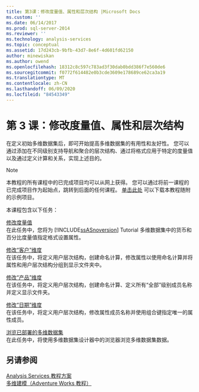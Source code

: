 ```yaml
---
title: 第3课：修改度量值、属性和层次结构 |Microsoft Docs
ms.custom: ''
ms.date: 06/14/2017
ms.prod: sql-server-2014
ms.reviewer: ''
ms.technology: analysis-services
ms.topic: conceptual
ms.assetid: 17d243cb-9bfb-43d7-8e6f-4d601fd62150
author: minewiskan
ms.author: owend
ms.openlocfilehash: 18312c8c597c783ad3f30dab0bdd386f7e560de6
ms.sourcegitcommit: f0772f614482e0b3cde3609e178689ce62ca3a19
ms.translationtype: MT
ms.contentlocale: zh-CN
ms.lasthandoff: 06/09/2020
ms.locfileid: "84543349"
---
```

# <a name="lesson-3-modifying-measures-attributes-and-hierarchies"></a>第 3 课：修改度量值、属性和层次结构
  在定义初始多维数据集后，即可开始提高多维数据集的有用性和友好性。 您可以通过添加在不同级别支持导航和聚合的层次结构、通过将格式应用于特定的度量值以及通过定义计算和关系，实现上述目的。  
  
> [!NOTE]  
>  本教程的所有课程中的已完成项目均可以从网上获得。 您可以通过将前一课程的已完成项目作为起始点，跳转到后面的任何课程。 [单击此处](https://go.microsoft.com/fwlink/?LinkID=221866) 可以下载本教程随附的示例项目。  
  
 本课程包含以下任务：  
  
 [修改度量值](lesson-3-1-modifying-measures.md)  
 在此任务中，您将为 [!INCLUDE[ssASnoversion](../includes/ssasnoversion-md.md)] Tutorial 多维数据集中的货币和百分比度量值指定格式设置属性。  
  
 [修改“客户”维度](lesson-3-2-modifying-the-customer-dimension.md)  
 在该任务中，将定义用户层次结构，创建命名计算，修改属性以使用命名计算并将属性和用户层次结构分组到显示文件夹中。  
  
 [修改“产品”维度](lesson-3-3-modifying-the-product-dimension.md)  
 在该任务中，将定义用户层次结构，创建命名计算、定义所有“全部”级别成员名称并定义显示文件夹。  
  
 [修改“日期”维度](lesson-3-4-modifying-the-date-dimension.md)  
 在该任务中，将定义用户层次结构，修改属性成员名称并使用组合键指定唯一的属性成员。  
  
 [浏览已部署的多维数据集](lesson-3-5-browsing-the-deployed-cube.md)  
 在此任务中，将使用多维数据集设计器中的浏览器浏览多维数据集数据。  
  
## <a name="see-also"></a>另请参阅  
 [Analysis Services 教程方案](analysis-services-tutorial-scenario.md)   
 [多维建模（Adventure Works 教程）](multidimensional-modeling-adventure-works-tutorial.md)  
  
  
